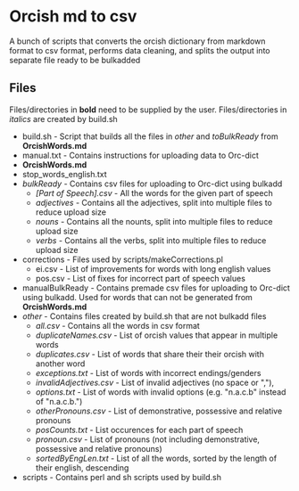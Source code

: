 # Orcish md to csv
A bunch of scripts that converts the orcish dictionary from markdown format to csv format, performs data cleaning, and splits the output into separate file ready to be bulkadded
## Files
Files/directories in **bold** need to be supplied by the user. Files/directories in *italics* are created by build.sh
* build.sh - Script that builds all the files in *other* and *toBulkReady* from **OrcishWords.md**
* manual.txt - Contains instructions for uploading data to Orc-dict
* **OrcishWords.md**
* stop\_words\_english.txt
* *bulkReady* - Contains csv files for uploading to Orc-dict using bulkadd
  * *[Part of Speech].csv* - All the words for the given part of speech
  * *adjectives* - Contains all the adjectives, split into multiple files to reduce upload size
  * *nouns* - Contains all the nounts, split into multiple files to reduce upload size
  * *verbs* - Contains all the verbs, split into multiple files to reduce upload size
* corrections - Files used by scripts/makeCorrections.pl
  * ei.csv - List of improvements for words with long english values
  * pos.csv - List of fixes for incorrect part of speech values
* manualBulkReady - Contains premade csv files for uploading to Orc-dict using bulkadd. Used for words that can not be generated from **OrcishWords.md**
* *other* - Contains files created by build.sh that are not bulkadd files
  * *all.csv* - Contains all the words in csv format
  * *duplicateNames.csv* - List of orcish values that appear in multiple words
  * *duplicates.csv* - List of words that share their their orcish with another word
  * *exceptions.txt* - List of words with incorrect endings/genders
  * *invalidAdjectives.csv* - List of invalid adjectives (no space or ","),
  * *options.txt* - List of words with invalid options (e.g. "n.a.c.b" instead of "n.a.c.b.")
  * *otherPronouns.csv* - List of demonstrative, possessive and relative pronouns
  * *posCounts.txt* - List occurences for each part of speech
  * *pronoun.csv* - List of pronouns (not including demonstrative, possessive and relative pronouns)
  * *sortedByEngLen.txt* - List of all the words, sorted by the length of their english, descending
* scripts - Contains perl and sh scripts used by build.sh
